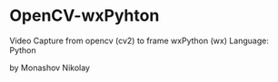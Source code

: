 # OpenCV-wxPyhton
Video Capture from opencv (cv2) to frame wxPython (wx)
Language: Python

by Monashov Nikolay
